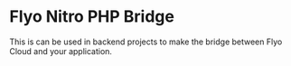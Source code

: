 # Flyo Nitro PHP Bridge

This is can be used in backend projects to make the bridge between Flyo Cloud and your application.